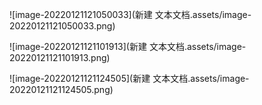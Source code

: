 ![image-20220121121050033](新建 文本文档.assets/image-20220121121050033.png)

![image-20220121121101913](新建 文本文档.assets/image-20220121121101913.png)

![image-20220121121124505](新建 文本文档.assets/image-20220121121124505.png)